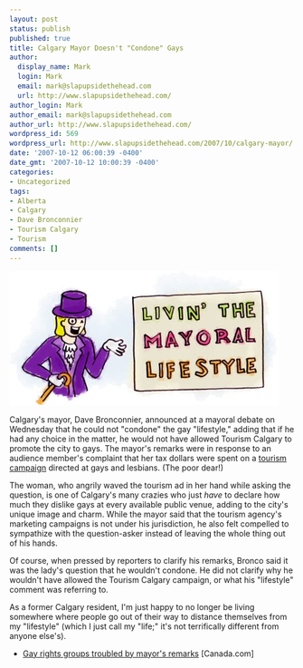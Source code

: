 ```yaml
---
layout: post
status: publish
published: true
title: Calgary Mayor Doesn't "Condone" Gays
author:
  display_name: Mark
  login: Mark
  email: mark@slapupsidethehead.com
  url: http://www.slapupsidethehead.com/
author_login: Mark
author_email: mark@slapupsidethehead.com
author_url: http://www.slapupsidethehead.com/
wordpress_id: 569
wordpress_url: http://www.slapupsidethehead.com/2007/10/calgary-mayor/
date: '2007-10-12 06:00:39 -0400'
date_gmt: '2007-10-12 10:00:39 -0400'
categories:
- Uncategorized
tags:
- Alberta
- Calgary
- Dave Bronconnier
- Tourism Calgary
- Tourism
comments: []
---
```

![Livin' The Mayoral Lifestyle](/wp-content/media/2007/10/mayoral-lifestyle.jpg)

Calgary's mayor, Dave Bronconnier, announced at a mayoral debate on Wednesday that he could not "condone" the gay "lifestyle," adding that if he had any choice in the matter, he would not have allowed Tourism Calgary to promote the city to gays. The mayor's remarks were in response to an audience member's complaint that her tax dollars were spent on a [tourism campaign](http://www.slapupsidethehead.com/2007/01/calgary-gay-friendly/ "And I took it real seriously...") directed at gays and lesbians. (The poor dear!)

The woman, who angrily waved the tourism ad in her hand while asking the question, is one of Calgary's many crazies who just _have_ to declare how much they dislike gays at every available public venue, adding to the city's unique image and charm. While the mayor said that the tourism agency's marketing campaigns is not under his jurisdiction, he also felt compelled to sympathize with the question-asker instead of leaving the whole thing out of his hands.

Of course, when pressed by reporters to clarify his remarks, Bronco said it was the lady's question that he wouldn't condone. He did not clarify why he wouldn't have allowed the Tourism Calgary campaign, or what his "lifestyle" comment was referring to.

As a former Calgary resident, I'm just happy to no longer be living somewhere where people go out of their way to distance themselves from my "lifestyle" (which I just call my "life;" it's not terrifically different from anyone else's).

- [Gay rights groups troubled by mayor's remarks](http://www.canada.com/topics/news/national/story.html?id=ee2ca868-6f3b-4294-9162-0e3b83f88829&k=71282) [Canada.com]
